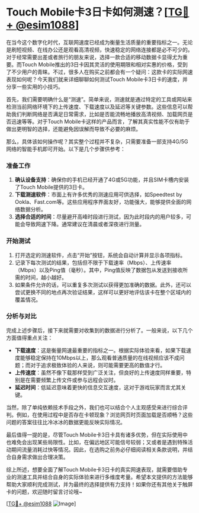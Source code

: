 # Touch Mobile卡3日卡如何测速？[[TG💪+ @esim1088](https://t.me/s/esim1088)]

在当今这个数字化时代，互联网速度已经成为衡量生活质量的重要指标之一。无论是刷短视频、在线办公还是观看高清视频，快速稳定的网络连接都是必不可少的。对于经常需要出差或者旅行的朋友来说，选择一款合适的移动数据卡显得尤为重要。而Touch Mobile推出的3日卡因其灵活的使用期限和相对实惠的价格，受到了不少用户的青睐。不过，很多人在购买之前都会有一个疑问：这款卡的实际网速表现如何呢？今天我们就来详细聊聊如何测试Touch Mobile卡3日卡的速度，并分享一些实用的小技巧。

首先，我们需要明确什么是“测速”。简单来说，测速就是通过特定的工具或网站来检测当前网络环境下的上传速度、下载速度以及延迟等关键参数。这些信息可以帮助我们判断网络是否满足日常需求，比如是否能流畅地播放高清视频、加载网页是否迅速等等。对于Touch Mobile卡这样的产品而言，了解其真实性能不仅有助于做出更明智的选择，还能避免因误解而导致不必要的麻烦。

那么，具体该如何操作呢？其实整个过程并不复杂，只需要准备一部支持4G/5G网络的智能手机即可开始。以下是几个步骤供参考：

### 准备工作
1. **确认设备支持**：确保你的手机已经开通了4G或5G功能，并且SIM卡槽内安装了Touch Mobile提供的3日卡。
2. **下载测速软件**：市面上有许多优秀的测速应用可供选择，如Speedtest by Ookla、Fast.com等。这些应用程序界面友好，功能强大，能够提供全面的网络数据分析。
3. **选择合适的时间**：尽量避开高峰时段进行测试，因为此时段内的用户较多，可能会导致网速下降。通常建议在清晨或者深夜进行测量。

### 开始测试
1. 打开选定的测速软件，点击“开始”按钮，系统会自动计算并显示各项指标。
2. 记录下每次测试的结果，包括但不限于下载速率（Mbps）、上传速率（Mbps）以及Ping值（毫秒）。其中，Ping值反映了数据包从发送到接收所需的时间，越小越好。
3. 如果条件允许的话，可以重复多次测试以获得更加准确的数据。此外，还可以尝试更换不同的地点再次验证结果，这样可以更好地评估该卡在整个区域内的覆盖情况。

### 分析与对比
完成上述步骤后，接下来就需要对收集到的数据进行分析了。一般来说，以下几个方面值得重点关注：
- **下载速度**：这是衡量网速最重要的指标之一。根据实际体验来看，如果下载速度能够稳定保持在10Mbps以上，那么观看普通质量的在线视频应该不成问题；而对于追求极致体验的人来说，则可能需要更高的数值才行。
- **上传速度**：虽然不像下载那样受到广泛关注，但良好的上传速度同样重要，特别是在需要频繁上传文件或参与远程会议时。
- **延迟时间**：低延迟意味着更快的信息交互速度，这对于游戏玩家而言尤其关键。

当然，除了单纯依赖技术手段之外，我们也可以结合个人主观感受来进行综合评判。例如，在使用过程中是否存在卡顿现象？浏览网页时页面加载是否顺畅？这些问题的答案往往比冷冰冰的数据更能反映实际情况。

最后值得一提的是，尽管Touch Mobile卡3日卡具有诸多优势，但在实际使用中也难免会出现某些局限性。比如，在偏远地区可能信号较弱；又或者是遇到特殊活动期间流量消耗过快等情况。因此，在选购之前务必仔细阅读相关条款说明，并结合自身需求做出合理决策。

综上所述，想要全面了解Touch Mobile卡3日卡的真实网速表现，就需要借助专业的测速工具并结合自身的实际体验来进行多维度考量。希望本文提供的方法能够帮助大家顺利完成测试，并为最终的选择提供有力支持！如果你还有其他关于触屏卡的问题，欢迎随时留言讨论哦~

[[TG💪+ @esim1088](https://t.me/s/esim1088) ![Image](https://i.postimg.cc/4NQfJmqS/Snipaste-2025-05-13-00-14-12.png)]